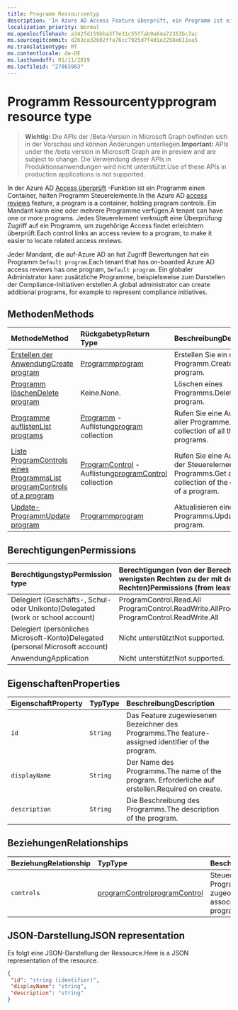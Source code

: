 ```yaml
---
title: Programm Ressourcentyp
description: 'In Azure AD Access Feature überprüft, ein Programm ist ein Container, Programm Steuerelemente halten. Ein Mandant kann eine oder mehrere Programme verfügen.  Jedes Steuerelement verknüpft eine Überprüfung Zugriff auf ein Programm, um zugehörige Access findet erleichtern überprüft.  '
localization_priority: Normal
ms.openlocfilehash: a342fd159bba3f7e31c55ffab9a64a72353bc7ac
ms.sourcegitcommit: d2b3ca32602ffa76cc7925d7f4d1e2258e611ea5
ms.translationtype: MT
ms.contentlocale: de-DE
ms.lasthandoff: 01/11/2019
ms.locfileid: "27863903"
---
```

# <a name="program-resource-type"></a><span data-ttu-id="9be98-105">Programm Ressourcentyp</span><span class="sxs-lookup"><span data-stu-id="9be98-105">program resource type</span></span>

> <span data-ttu-id="9be98-106">**Wichtig:** Die APIs der /Beta-Version in Microsoft Graph befinden sich in der Vorschau und können Änderungen unterliegen.</span><span class="sxs-lookup"><span data-stu-id="9be98-106">**Important:** APIs under the /beta version in Microsoft Graph are in preview and are subject to change.</span></span> <span data-ttu-id="9be98-107">Die Verwendung dieser APIs in Produktionsanwendungen wird nicht unterstützt.</span><span class="sxs-lookup"><span data-stu-id="9be98-107">Use of these APIs in production applications is not supported.</span></span>

<span data-ttu-id="9be98-108">In der Azure AD [Access überprüft](accessreviews-root.md) -Funktion ist ein Programm einen Container, halten Programm Steuerelemente.</span><span class="sxs-lookup"><span data-stu-id="9be98-108">In the Azure AD [access reviews](accessreviews-root.md) feature, a program is a container, holding program controls.</span></span> <span data-ttu-id="9be98-109">Ein Mandant kann eine oder mehrere Programme verfügen.</span><span class="sxs-lookup"><span data-stu-id="9be98-109">A tenant can have one or more programs.</span></span>  <span data-ttu-id="9be98-110">Jedes Steuerelement verknüpft eine Überprüfung Zugriff auf ein Programm, um zugehörige Access findet erleichtern überprüft.</span><span class="sxs-lookup"><span data-stu-id="9be98-110">Each control links an access review to a program, to make it easier to locate related access reviews.</span></span>  

<span data-ttu-id="9be98-111">Jeder Mandant, die auf-Azure AD an hat Zugriff Bewertungen hat ein Programm `Default program`.</span><span class="sxs-lookup"><span data-stu-id="9be98-111">Each tenant that has on-boarded Azure AD access reviews has one program, `Default program`.</span></span>  <span data-ttu-id="9be98-112">Ein globaler Administrator kann zusätzliche Programme, beispielsweise zum Darstellen der Compliance-Initiativen erstellen.</span><span class="sxs-lookup"><span data-stu-id="9be98-112">A global administrator can create additional programs, for example to represent compliance initiatives.</span></span> 


## <a name="methods"></a><span data-ttu-id="9be98-113">Methoden</span><span class="sxs-lookup"><span data-stu-id="9be98-113">Methods</span></span>

| <span data-ttu-id="9be98-114">Methode</span><span class="sxs-lookup"><span data-stu-id="9be98-114">Method</span></span>           | <span data-ttu-id="9be98-115">Rückgabetyp</span><span class="sxs-lookup"><span data-stu-id="9be98-115">Return Type</span></span>    |<span data-ttu-id="9be98-116">Beschreibung</span><span class="sxs-lookup"><span data-stu-id="9be98-116">Description</span></span>|
|:---------------|:--------|:----------|
|[<span data-ttu-id="9be98-117">Erstellen der Anwendung</span><span class="sxs-lookup"><span data-stu-id="9be98-117">Create program</span></span>](../api/program-create.md) |   [<span data-ttu-id="9be98-118">Programm</span><span class="sxs-lookup"><span data-stu-id="9be98-118">program</span></span>](program.md)   |   <span data-ttu-id="9be98-119">Erstellen Sie ein neues Programm.</span><span class="sxs-lookup"><span data-stu-id="9be98-119">Create a new program.</span></span>|
|[<span data-ttu-id="9be98-120">Programm löschen</span><span class="sxs-lookup"><span data-stu-id="9be98-120">Delete program</span></span>](../api/program-delete.md) |   <span data-ttu-id="9be98-121">Keine.</span><span class="sxs-lookup"><span data-stu-id="9be98-121">None.</span></span>   |   <span data-ttu-id="9be98-122">Löschen eines Programms.</span><span class="sxs-lookup"><span data-stu-id="9be98-122">Delete a program.</span></span>|
|[<span data-ttu-id="9be98-123">Programme auflisten</span><span class="sxs-lookup"><span data-stu-id="9be98-123">List programs</span></span>](../api/program-list.md) |  <span data-ttu-id="9be98-124">[Programm](program.md) -Auflistung</span><span class="sxs-lookup"><span data-stu-id="9be98-124">[program](program.md) collection</span></span>|   <span data-ttu-id="9be98-125">Rufen Sie eine Auflistung aller Programme.</span><span class="sxs-lookup"><span data-stu-id="9be98-125">Get a collection of all the programs.</span></span>|
|[<span data-ttu-id="9be98-126">Liste ProgramControls eines Programms</span><span class="sxs-lookup"><span data-stu-id="9be98-126">List programControls of a program</span></span>](../api/program-listcontrols.md) |      <span data-ttu-id="9be98-127">[ProgramControl](programcontrol.md) -Auflistung</span><span class="sxs-lookup"><span data-stu-id="9be98-127">[programControl](programcontrol.md) collection</span></span>| <span data-ttu-id="9be98-128">Rufen Sie eine Auflistung der Steuerelemente eines Programms.</span><span class="sxs-lookup"><span data-stu-id="9be98-128">Get a collection of the controls of a program.</span></span>|
|[<span data-ttu-id="9be98-129">Update-Programm</span><span class="sxs-lookup"><span data-stu-id="9be98-129">Update program</span></span>](../api/program-update.md) |   [<span data-ttu-id="9be98-130">Programm</span><span class="sxs-lookup"><span data-stu-id="9be98-130">program</span></span>](program.md)|  <span data-ttu-id="9be98-131">Aktualisieren eines Programms.</span><span class="sxs-lookup"><span data-stu-id="9be98-131">Update a program.</span></span>|

## <a name="permissions"></a><span data-ttu-id="9be98-132">Berechtigungen</span><span class="sxs-lookup"><span data-stu-id="9be98-132">Permissions</span></span>

|<span data-ttu-id="9be98-133">Berechtigungstyp</span><span class="sxs-lookup"><span data-stu-id="9be98-133">Permission type</span></span>                        | <span data-ttu-id="9be98-134">Berechtigungen (von der Berechtigung mit den wenigsten Rechten zu der mit den meisten Rechten)</span><span class="sxs-lookup"><span data-stu-id="9be98-134">Permissions (from least to most privileged)</span></span>              |
|:--------------------------------------|:---------------------------------------------------------|
|<span data-ttu-id="9be98-135">Delegiert (Geschäfts-, Schul- oder Unikonto)</span><span class="sxs-lookup"><span data-stu-id="9be98-135">Delegated (work or school account)</span></span>     | <span data-ttu-id="9be98-136">ProgramControl.Read.All ProgramControl.ReadWrite.All</span><span class="sxs-lookup"><span data-stu-id="9be98-136">ProgramControl.Read.All, ProgramControl.ReadWrite.All</span></span> |
|<span data-ttu-id="9be98-137">Delegiert (persönliches Microsoft-Konto)</span><span class="sxs-lookup"><span data-stu-id="9be98-137">Delegated (personal Microsoft account)</span></span> | <span data-ttu-id="9be98-138">Nicht unterstützt</span><span class="sxs-lookup"><span data-stu-id="9be98-138">Not supported.</span></span> |
|<span data-ttu-id="9be98-139">Anwendung</span><span class="sxs-lookup"><span data-stu-id="9be98-139">Application</span></span>                            | <span data-ttu-id="9be98-140">Nicht unterstützt</span><span class="sxs-lookup"><span data-stu-id="9be98-140">Not supported.</span></span> |


## <a name="properties"></a><span data-ttu-id="9be98-141">Eigenschaften</span><span class="sxs-lookup"><span data-stu-id="9be98-141">Properties</span></span>
| <span data-ttu-id="9be98-142">Eigenschaft</span><span class="sxs-lookup"><span data-stu-id="9be98-142">Property</span></span>     | <span data-ttu-id="9be98-143">Typ</span><span class="sxs-lookup"><span data-stu-id="9be98-143">Type</span></span>   |<span data-ttu-id="9be98-144">Beschreibung</span><span class="sxs-lookup"><span data-stu-id="9be98-144">Description</span></span>|
|:---------------|:--------|:----------|
| `id`                        |`String`                              |  <span data-ttu-id="9be98-145">Das Feature zugewiesenen Bezeichner des Programms.</span><span class="sxs-lookup"><span data-stu-id="9be98-145">The feature-assigned identifier of the program.</span></span>                    |
| `displayName`               |`String`                              |  <span data-ttu-id="9be98-146">Der Name des Programms.</span><span class="sxs-lookup"><span data-stu-id="9be98-146">The name of the program.</span></span>  <span data-ttu-id="9be98-147">Erforderliche auf erstellen.</span><span class="sxs-lookup"><span data-stu-id="9be98-147">Required on create.</span></span>                  |
| `description`               |`String`                              |  <span data-ttu-id="9be98-148">Die Beschreibung des Programms.</span><span class="sxs-lookup"><span data-stu-id="9be98-148">The description of the program.</span></span>           |

## <a name="relationships"></a><span data-ttu-id="9be98-149">Beziehungen</span><span class="sxs-lookup"><span data-stu-id="9be98-149">Relationships</span></span>
| <span data-ttu-id="9be98-150">Beziehung</span><span class="sxs-lookup"><span data-stu-id="9be98-150">Relationship</span></span> | <span data-ttu-id="9be98-151">Typ</span><span class="sxs-lookup"><span data-stu-id="9be98-151">Type</span></span>   |<span data-ttu-id="9be98-152">Beschreibung</span><span class="sxs-lookup"><span data-stu-id="9be98-152">Description</span></span>|
|:---------------|:--------|:----------|
| `controls`                  |[<span data-ttu-id="9be98-153">programControl</span><span class="sxs-lookup"><span data-stu-id="9be98-153">programControl</span></span>](programcontrol.md) | <span data-ttu-id="9be98-154">Steuerelemente, die das Programm zugeordnet.</span><span class="sxs-lookup"><span data-stu-id="9be98-154">Controls associated with the program.</span></span> |

## <a name="json-representation"></a><span data-ttu-id="9be98-155">JSON-Darstellung</span><span class="sxs-lookup"><span data-stu-id="9be98-155">JSON representation</span></span>

<span data-ttu-id="9be98-156">Es folgt eine JSON-Darstellung der Ressource.</span><span class="sxs-lookup"><span data-stu-id="9be98-156">Here is a JSON representation of the resource.</span></span>

<!-- {
  "blockType": "resource",
  "optionalProperties": [

  ],
  "@odata.type": "microsoft.graph.program"
}-->

```json
{
 "id": "string (identifier)",
 "displayName": "string",
 "description": "string"
}

```

<!-- {
  "type": "#page.annotation",
  "description": "program resource",
  "keywords": "",
  "section": "documentation",
  "tocPath": ""
}-->
